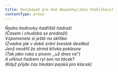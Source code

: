 ```yaml
---
title: Dvojbáseň pro dvě Amazonky(Janu Steklíkovi)
contentType: prose
---
```


<section>

_Ňadra ňadrovky ňadřiště ňádraží  
(Časem i chudoba se prodraží)  
Vzpomenete si ještě na skřítka  
(Zvadne jak v době zrání švestek desítka)  
Jenž nevěřil že strmá křivka poklesne  
(Tak jako ruka s pivem: „už dnes ne“)  
A uřknut ňadrem ryl sen na tácek?  
(Když přijde čas hledání pejsků pro klacek)_

</section>
